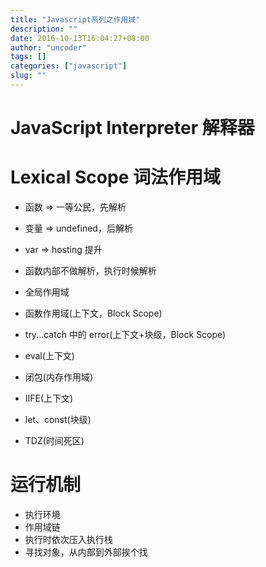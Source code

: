 ```yaml
---
title: "Javascript系列之作用域"
description: ""
date: 2016-10-13T16:04:27+08:00
author: "uncoder"
tags: []
categories: ["javascript"]
slug: ""
---
```


# JavaScript Interpreter 解释器

<!--more-->

# Lexical Scope 词法作用域

* 函数 => 一等公民，先解析
* 变量 => undefined，后解析
* var => hosting 提升
* 函数内部不做解析，执行时候解析

* 全局作用域
* 函数作用域(上下文，Block Scope)
* try...catch 中的 error(上下文+块级，Block Scope)
* eval(上下文)
* 闭包(内存作用域)
* IIFE(上下文)
* let、const(块级)
* TDZ(时间死区)

# 运行机制

* 执行环境
* 作用域链
* 执行时依次压入执行栈
* 寻找对象，从内部到外部挨个找
